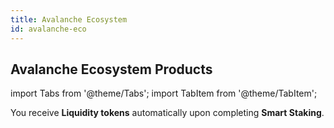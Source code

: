 ```yaml
---
title: Avalanche Ecosystem
id: avalanche-eco
---
```


## Avalanche Ecosystem Products

import Tabs from '@theme/Tabs';
import TabItem from '@theme/TabItem';

<Tabs>
  <TabItem value="Smart Staking" label="Smart Staking" default>
  </TabItem>
  <TabItem value="Liquid Staking" label="Liquid Staking">
  You receive <strong>Liquidity tokens</strong> automatically upon completing <strong>Smart Staking</strong>.
  </TabItem>
</Tabs>
